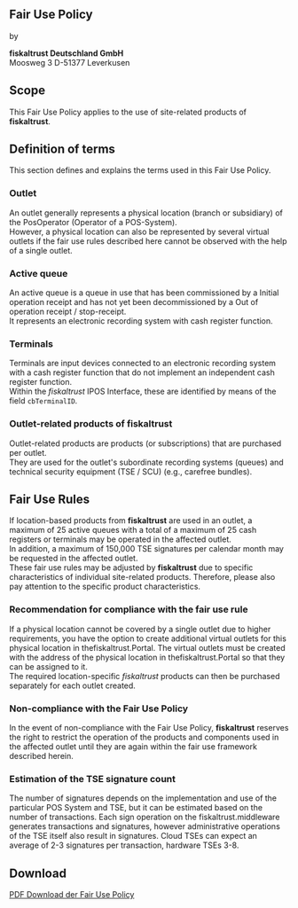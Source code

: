 
## Fair Use Policy

by
  
**fiskaltrust Deutschland GmbH**  
Moosweg 3
D-51377 Leverkusen

## Scope
This Fair Use Policy applies to the use of site-related products of **fiskaltrust**.

## Definition of terms

This section defines and explains the terms used in this Fair Use Policy.

### Outlet

An outlet generally represents a physical location (branch or subsidiary) of the PosOperator (Operator of a POS-System).  
However, a physical location can also be represented by several virtual outlets if the fair use rules described here cannot be observed with the help of a single outlet. 

### Active queue

An active queue is a queue in use that has been commissioned by a Initial operation receipt and has not yet been decommissioned by a Out of operation receipt / stop-receipt.  
It represents an electronic recording system with cash register function. 

### Terminals

Terminals are input devices connected to an electronic recording system with a cash register function that do not implement an independent cash register function.  
Within the _fiskaltrust_ IPOS Interface, these are identified by means of the field `cbTerminalID`. 

### Outlet-related products of fiskaltrust

Outlet-related products are products (or subscriptions) that are purchased per outlet.  
They are used for the outlet's subordinate recording systems (queues) and technical security equipment (TSE / SCU) (e.g., carefree bundles).

## Fair Use Rules 

If location-based products from **fiskaltrust** are used in an outlet, a maximum of 25 active queues with a total of a maximum of 25 cash registers or terminals may be operated in the affected outlet.  
In addition, a maximum of 150,000 TSE signatures per calendar month may be requested in the affected outlet.  
These fair use rules may be adjusted by **fiskaltrust** due to specific characteristics of individual site-related products. Therefore, please also pay attention to the specific product characteristics.

### Recommendation for compliance with the fair use rule

If a physical location cannot be covered by a single outlet due to higher requirements, you have the option to create additional virtual outlets for this physical location in thefiskaltrust.Portal. The virtual outlets must be created with the address of the physical location in thefiskaltrust.Portal so that they can be assigned to it.  
The required location-specific _fiskaltrust_ products can then be purchased separately for each outlet created.

### Non-compliance with the Fair Use Policy

In the event of non-compliance with the Fair Use Policy, **fiskaltrust** reserves the right to restrict the operation of the products and components used in the affected outlet until they are again within the fair use framework described herein.

### Estimation of the TSE signature count

The number of signatures depends on the implementation and use of the particular POS System and TSE, but it can be estimated based on the number of transactions. Each sign operation on the fiskaltrust.middleware generates transactions and signatures, however administrative operations of the TSE itself also result in signatures. Cloud TSEs can expect an average of 2-3 signatures per transaction, hardware TSEs 3-8.


## Download 

[PDF Download der Fair Use Policy](media/market-de-fair-use-policy.pdf)
